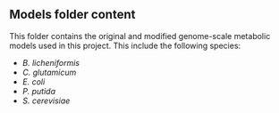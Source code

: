 ## Models folder content
This folder contains the original and modified genome-scale metabolic models used in this project. This include the following species:
- _B. licheniformis_
- _C. glutamicum_
- _E. coli_
- _P. putida_
- _S. cerevisiae_
